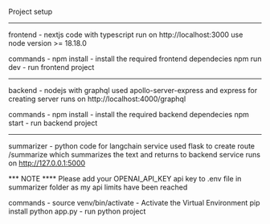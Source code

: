Project setup

------------------------------------

frontend - nextjs code with typescript
run on http://localhost:3000
use node version >= 18.18.0 

commands - 
npm install - install the required frontend dependecies 
npm run dev - run frontend project

------------------------------------

backend - nodejs with graphql
used apollo-server-express and express for creating server
runs on http://localhost:4000/graphql

commands - 
npm install - install the required backend dependecies 
npm start - run backend project

------------------------------------

summarizer - python code for langchain service
used flask to create route /summarize which summarizes the text and returns to backend service
runs on http://127.0.0.1:5000

*** NOTE ****
Please add your OPENAI_API_KEY api key to .env file in summarizer folder as my api limits have been reached 

commands - 
source venv/bin/activate - Activate the Virtual Environment
pip install
python app.py - run python project 

